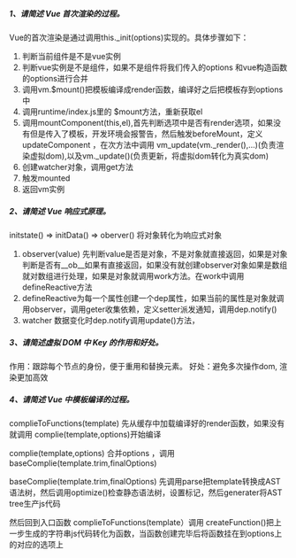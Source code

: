 ##### 1、请简述 Vue 首次渲染的过程。

Vue的首次渲染是通过调用this._init(options)实现的。具体步骤如下：
1. 判断当前组件是不是vue实例
2. 判断vue实例是不是组件，如果不是组件将我们传入的options 和vue构造函数的options进行合并
3. 调用vm.$mount()把模板编译成render函数，编译好之后把模板存到options中
4. 调用runtime/index.js里的 $mount方法，重新获取el
5. 调用mountComponent(this,el),首先判断选项中是否有render选项，如果没有但是传入了模板，开发环境会报警告，然后触发beforeMount，定义updateComponent ，在次方法中调用 vm_update(vm._render(),...)(负责渲染虚拟dom),以及vm._update()(负责更新，将虚拟dom转化为真实dom)
6. 创建watcher对象，调用get方法
7. 触发mounted
8. 返回vm实例

##### 2、请简述 Vue 响应式原理。
initstate() => initData() => oberver() 将对象转化为响应式对象
1. observer(value) 先判断value是否是对象，不是对象就直接返回，如果是对象判断是否有__ob__如果有直接返回，如果没有就创建observer对象如果是数组就对数组进行处理，如果是对象就调用work方法。在work中调用defineReactive方法
2. defineReactive为每一个属性创建一个dep属性，如果当前的属性是对象就调用observer，调用geter收集依赖，定义setter派发通知，调用dep.notify()
3. watcher 数据变化时dep.notify调用update()方法，

##### 3、请简述虚拟 DOM 中 Key 的作用和好处。
作用：跟踪每个节点的身份，便于重用和替换元素。
好处：避免多次操作dom, 渲染更加高效

##### 4、请简述 Vue 中模板编译的过程。
complieToFunctions(template) 先从缓存中加载编译好的render函数，如果没有就调用 complie(template,options)开始编译

complie(template,options) 合并options ，调用baseComplie(template.trim,finalOptions)

baseComplie(template.trim,finalOptions) 先调用parse把template转换成AST 语法树，然后调用optimize()检查静态语法树，设置标记，然后generater将AST tree生产js代码

然后回到入口函数 complieToFunctions(template）调用 createFunction()把上一步生成的字符串js代码转化为函数，当函数创建完毕后将函数挂在到options上的对应的选项上


